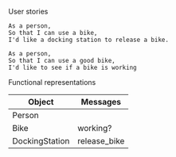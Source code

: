 User stories

```
As a person,
So that I can use a bike,
I'd like a docking station to release a bike.

As a person,
So that I can use a good bike,
I'd like to see if a bike is working
```

Functional representations

Object | Messages
----------- | -----------
Person |
Bike | working?
DockingStation | release_bike
